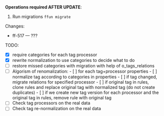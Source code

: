 
**Operations required AFTER UPDATE**:

1. Run migrations `ffun migrate`

Changes:

- ff-517 — ???

TODO:

- [x] require categories for each tag processor
- [x] rewrite normalization to use categories to decide what to do
- [ ] restore missed categories with migration with help of o_tags_relations
- [ ] Algorism of renomalization:
      - [ ] for each tag+processor properties
      - [ ] normalize tag according to categories in properties
      - [ ] if tag changed, migrate relations for specified processor
      - [ ] if original tag in rules, clone rules and replace original tag with normalized tag (do not create duplicates)
      - [ ] if we create new tag version for each processor and the original tag in rules, remove rule with original tag
- [ ] Check tag processors on the real data
- [ ] Check tag re-normalization on the real data
